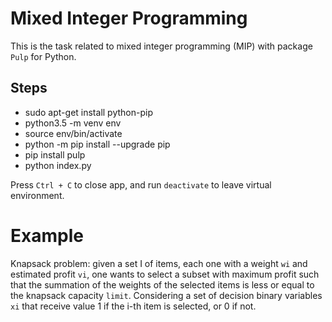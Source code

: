 # Mixed Integer Programming

This is the task related to mixed integer programming (MIP) with package `Pulp` for Python.

## Steps

- sudo apt-get install python-pip
- python3.5 -m venv env
- source env/bin/activate
- python -m pip install --upgrade pip
- pip install pulp
- python index.py

Press `Ctrl + C` to close app, and run `deactivate` to leave virtual environment.

# Example 

Knapsack problem: given a set I of items, each one with a weight `wi` and estimated profit `vi`, one wants to select a subset with maximum profit such that the summation of the weights of the selected items is less or equal to the knapsack capacity `limit`. Considering a set of decision binary variables `xi` that receive value 1 if the i-th item is selected, or 0 if not.
